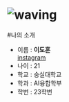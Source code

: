 ![waving](https://capsule-render.vercel.app/api?type=waving&height=200&text=Dohun's%20Page&fontAlign=40&fontAlignY=40&color=gradient)
=======

#나의 소개
* 이름 : **이도훈**  
  [instagram](https://www.instagram.com/dohun_ii/)
* 나이 : 21
* 학교 : 숭실대학교
* 학과 : AI융합학부
* 학번 : 23학번
